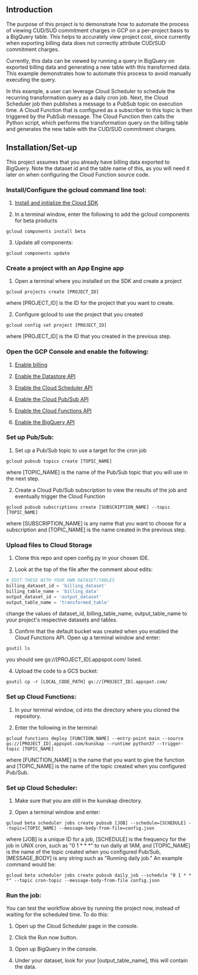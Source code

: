 <h2>Introduction</h2>
The purpose of this project is to demonstrate how to automate the process of viewing CUD/SUD commitment charges in GCP on a 
per-project basis to a BigQuery table. This helps to accurately view project cost, since currently when exporting billing 
data does not correctly attribute CUD/SUD commitment charges.


Currently, this data can be viewed by running a query in BigQuery on exported billing data and generating a new table with 
this transformed data. This example demonstrates how to automate this process to avoid manually executing the query.

In this example, a user can leverage Cloud Scheduler to schedule the recurring transformation query as a daily cron job. 
Next, the Cloud Scheduler job then publishes a message to a PubSub topic on execution time. A Cloud Function that is 
configured as a subscriber to this topic is then triggered by the PubSub message. The Cloud Function then calls the Python 
script, which performs the transformation query on the billing table and generates the new table with the CUD/SUD commitment 
charges.

<h2>Installation/Set-up</h2>
This project assumes that you already have billing data exported to BigQuery. Note the dataset id and the table name of 
this, as you will need it later on when configuring the Cloud Function source code.

<h3>Install/Configure the gcloud command line tool:</h3>

1. [Install and initialize the Cloud SDK](https://cloud.google.com/sdk/docs/how-to)

2. In a terminal window, enter the following to add the gcloud components for beta products
````
gcloud components install beta
````

3. Update all components:
````
gcloud components update
````

<h3>Create a project with an App Engine app</h3>

1. Open a terminal where you installed on the SDK and create a project

````
gcloud projects create [PROJECT_ID]
````

where [PROJECT_ID] is the ID for the project that you want to create.

2. Configure gcloud to use the project that you created

````
gcloud config set project [PROJECT_ID]
````
where [PROJECT_ID] is the ID that you created in the previous step.


<h3>Open the GCP Console and enable the following:</h3>

1. [Enable billing](http://console.cloud.google.com/billing/?_ga=2.49090150.-1918546401.1542306879)

2. [Enable the Datastore API](https://console.cloud.google.com/datastore/welcome?_ga=2.58601962.-1918546401.1542306879)

3. [Enable the Cloud Scheduler API](http://console.cloud.google.com/apis/library/cloudscheduler.googleapis.com?_ga=2.212868180.-1918546401.1542306879)

4. [Enable the Cloud Pub/Sub API](https://pantheon.corp.google.com/flows/enableapi?apiid=pubsub)

5. [Enable the Cloud Functions API](https://pantheon.corp.google.com/flows/enableapi?apiid=cloudfunctions)

6. [Enable the BigQuery API](https://pantheon.corp.google.com/flows/enableapi?apiid=bigquery)


<h3>Set up Pub/Sub:</h3>

1. Set up a Pub/Sub topic to use a target for the cron job

````
gcloud pubsub topics create [TOPIC_NAME]
````

where [TOPIC_NAME] is the name of the Pub/Sub topic that you will use in the next step.
 
2. Create a Cloud Pub/Sub subscription to view the results of the job and eventually trigger the Cloud Function
````
gcloud pubsub subscriptions create [SUBSCRIPTION_NAME] --topic [TOPIC_NAME]
````
where [SUBSCRIPTION_NAME] is any name that you want to choose for a subscription and [TOPIC_NAME] is the name created in 
the previous step.

<h3>Upload files to Cloud Storage</h3>

1. Clone this repo and open config.py in your chosen IDE.

2. Look at the top of the file after the comment about edits:

````python
# EDIT THESE WITH YOUR OWN DATASET/TABLES
billing_dataset_id = 'billing_dataset'
billing_table_name = 'billing_data'
output_dataset_id = 'output_dataset'
output_table_name = 'transformed_table'
````
change the values of dataset_id, billing_table_name, output_table_name to your project's respective datasets and tables.

3. Confirm that the default bucket was created when you enabled the Cloud Functions API. Open up a terminal window and enter:

````
gsutil ls
````
you should see  gs://[PROJECT_ID].appspot.com/ listed.

4. Upload the code to a GCS bucket:

````
gsutil cp -r [LOCAL_CODE_PATH] gs://[PROJECT_ID].appspot.com/
````


<h3>Set up Cloud Functions:</h3>

1. In your terminal window, cd into the directory where you cloned the repository.

2. Enter the following in the terminal:
````
gcloud functions deploy [FUNCTION_NAME] --entry-point main --source gs://[PROJECT_ID].appspot.com/kunskap --runtime python37 --trigger-topic [TOPIC_NAME] 
````
where [FUNCTION_NAME] is the name that you want to give the function and [TOPIC_NAME] is the name of the topic created
when you configured Pub/Sub.


<h3>Set up Cloud Scheduler:</h3>

1. Make sure that you are still in the kunskap directory.

2. Open a terminal window and enter:

````
gcloud beta scheduler jobs create pubsub [JOB] --schedule=[SCHEDULE] --topic=[TOPIC_NAME] --message-body-from-file=config.json
````
where [JOB] is a unique ID for a job, [SCHEDULE] is the frequency for the job in UNIX cron, such as "0 1 * * *" to run daily 
at 1AM, and [TOPIC_NAME] is the name of the topic created when you configured Pub/Sub, [MESSAGE_BODY] is any string such 
as "Running daily job." An example command would be: 
````
gcloud beta scheduler jobs create pubsub daily_job --schedule "0 1 * * *" --topic cron-topic --message-body-from-file config.json
````

<h3>Run the job:</h3>
You can test the workflow above by running the project now, instead of waiting for the scheduled time. To do this:

1. Open up the Cloud Scheduler page in the console.

2. Click the Run now button.

3. Open up BigQuery in the console.

4. Under your dataset, look for your [output_table_name], this will contain the data.
